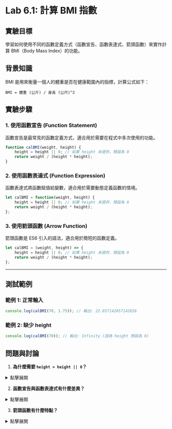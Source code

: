 # Lab 6.1: 計算 BMI 指數

## 實驗目標

學習如何使用不同的函數定義方式（函數宣告、函數表達式、箭頭函數）來實作計算 BMI（Body Mass Index）的功能。


## 背景知識
BMI 是用來衡量一個人的體重是否在健康範圍內的指標，計算公式如下：

```
BMI = 體重 (公斤) / 身高 (公尺)^2
```


## 實驗步驟

### 1. 使用函數宣告 (Function Statement)

函數宣告是最常見的函數定義方式，適合用於需要在程式中多次使用的功能。

```javascript
function calBMI(weight, height) {
    height = height || 0; // 如果 height 未提供，預設為 0
    return weight / (height * height);
}
```

### 2. 使用函數表達式 (Function Expression)

函數表達式將函數賦值給變數，適合用於需要動態定義函數的情境。

```javascript
let calBMI = function(weight, height) {
    height = height || 0; // 如果 height 未提供，預設為 0
    return weight / (height * height);
};
```

### 3. 使用箭頭函數 (Arrow Function)

箭頭函數是 ES6 引入的語法，適合用於簡短的函數定義。

```javascript
let calBMI = (weight, height) => {
    height = height || 0; // 如果 height 未提供，預設為 0
    return weight / (height * height);
};
```

---

## 測試範例

### 範例 1: 正常輸入

```javascript
console.log(calBMI(70, 1.75)); // 輸出: 22.857142857142858
```

### 範例 2: 缺少 height
```javascript
console.log(calBMI(70)); // 輸出: Infinity (因為 height 預設為 0)
```

## 問題與討論

1. **為什麼需要 `height = height || 0`？**

<details>
<summary>點擊展開</summary>

- 這行程式碼的目的是為了確保當 `height` 參數未提供時，預設值為 `0`。
- 避免在計算 BMI 時出現除以零的錯誤。

</details>


2. **函數宣告與函數表達式有什麼差異？**

<details>
<summary>點擊展開</summary>

   - 函數宣告會被提升（hoisting），可以在定義之前呼叫。
   - 函數表達式不會被提升，必須在定義之後才能呼叫。

</details>

3. **箭頭函數有什麼特點？**

<details>
<summary>點擊展開</summary>

   - 語法簡潔。
   - 不會綁定自己的 `this`，適合用於回呼函數（callback）。

</details>